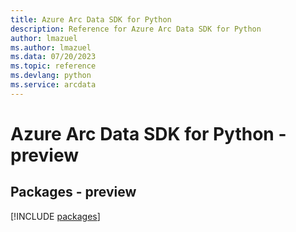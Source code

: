 ```yaml
---
title: Azure Arc Data SDK for Python
description: Reference for Azure Arc Data SDK for Python
author: lmazuel
ms.author: lmazuel
ms.data: 07/20/2023
ms.topic: reference
ms.devlang: python
ms.service: arcdata
---
```

# Azure Arc Data SDK for Python - preview
## Packages - preview
[!INCLUDE [packages](arc-data-index.md)]